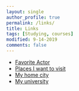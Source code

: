 ```yaml
---
layout: single
author_profile: true
permalink: /links/
title: Links
tags: [Studying, courses]
modified: 9-14-2019
comments: false
---
```



* [Favorite Actor](https://en.wikipedia.org/wiki/Shahab_Hosseini)
* [Places I want to visit](https://www.google.com/url?sa=i&url=https%3A%2F%2Fen.wikipedia.org%2Fwiki%2FNew_York_City&psig=AOvVaw11E0CfoL6X-YA9VO4dLo15&ust=1699816662943000&source=images&cd=vfe&opi=89978449&ved=0CBIQjhxqFwoTCJiUotvUvIIDFQAAAAAdAAAAABAt)
* [My home city](https://en.wikipedia.org/wiki/Tehran)
* [My university](http://www.iust.ac.ir/)


